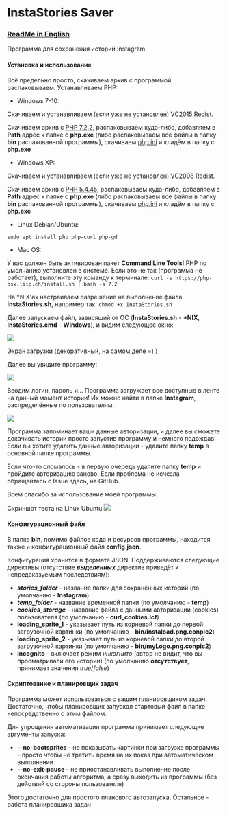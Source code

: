 # InstaStories Saver

### [ReadMe in English](https://github.com/Ivan-Alone/InstaStories-Saver/blob/master/README.en.md)

Программа для сохранения историй Instagram. 

#### Установка и использование

Всё предельно просто, скачиваем архив с программой, распаковываем. Устанавливаем PHP:

* Windows 7-10: 

Скачиваем и устанавливаем (если уже не установлен) [VC2015 Redist](https://www.microsoft.com/ru-RU/download/details.aspx?id=48145). 

Скачиваем архив с [PHP 7.2.2](http://windows.php.net/downloads/releases/php-7.2.2-Win32-VC15-x86.zip), распаковываем куда-либо, добавляем в **Path** адрес к папке с **php.exe** (либо распаковываем все файлы в папку **bin** распакованной программы), скачиваем [php.ini](https://raw.githubusercontent.com/Ivan-Alone/imageres-storage/master/php.ini) и кладём в папку с **php.exe**

* Windows XP:

Скачиваем и устанавливаем (если уже не установлен) [VC2008 Redist](https://www.microsoft.com/ru-RU/download/details.aspx?id=29).

Скачиваем архив с [PHP 5.4.45](http://windows.php.net/downloads/releases/archives/php-5.4.45-Win32-VC9-x86.zip), распаковываем куда-либо, добавляем в **Path** адрес к папке с **php.exe** (либо распаковываем все файлы в папку **bin** распакованной программы), скачиваем [php.ini](https://raw.githubusercontent.com/Ivan-Alone/imageres-storage/master/php.ini) и кладём в папку с **php.exe**

* Linux Debian/Ubuntu: 

```sudo apt install php php-curl php-gd```

* Mac OS:

У вас должен быть активирован пакет **Command Line Tools**! PHP по умолчанию установлен в системе. Если это не так (программа не работает), выполните эту команду к терминале:
```curl -s https://php-osx.liip.ch/install.sh | bash -s 7.2```

На \*NIX'ах настраиваем разрешение на выполнение файла **InstaStories.sh**, например так: 
```chmod +x InstaStories.sh```


Далее запускаем файл, зависящий от ОС (**InstaStories.sh** - **\*NIX**, **InstaStories.cmd** - **Windows**), и видим следующее окно:

![](https://ivan-alone.github.io/imageres-storage/%D0%A1%D0%BD%D0%B8%D0%BC%D0%BE%D0%BA%20%D1%8D%D0%BA%D1%80%D0%B0%D0%BD%D0%B0%20(65).png)

Экран загрузки (декоративный, на самом деле =) )

Далее вы увидите программу:

![](https://ivan-alone.github.io/imageres-storage/%D0%A1%D0%BD%D0%B8%D0%BC%D0%BE%D0%BA%20%D1%8D%D0%BA%D1%80%D0%B0%D0%BD%D0%B0%20(66).png)

Вводим логин, пароль и... Программа загружает все доступные в ленте на данный момент истории! Их можно найти в папке **Instagram**, распределённые по пользователям.

![](https://raw.githubusercontent.com/Ivan-Alone/imageres-storage/master/test_view.png)

Программа запоминает ваши данные авторизации, и далее вы сможете докачивать истории просто запустив программу и немного подождав. Если вы хотите удалить данные авторизации - удалите папку **temp** в основной папке программы.


Если что-то сломалось - в первую очередь удалите папку **temp** и пройдите авторизацию заново. Если проблема не исчезла - обращайтесь с Issue здесь, на GitHub.

Всем спасибо за использование моей программы.

Скриншот теста на Linux Ubuntu 
![](https://ivan-Alone.github.io/imageres-storage/onLinuxNew.png)


#### Конфигурационный файл

В папке **bin**, помимо файлов кода и ресурсов программы, находится также и конфигурационный файл **config.json**.

Конфигурация хранится в формате JSON. Поддерживаются следующие директивы (отсутствие ***выделенных*** директив приведёт к непредсказуемым последствиям):

* ***stories_folder*** - название папки для сохранённых историй (по умолчанию - **Instagram**)
* ***temp_folder*** - название временной папки (по умолчанию - **temp**)
* ***cookies_storage*** - название файла с данными авторизации (cookies) пользователя (по умолчанию - **curl_cookies.lcf**)
* **loading_sprite_1** - указывает путь из корневой папки до первой загрузочной картинки (по умолчанию - **bin/instaload.png.conpic2**)
* **loading_sprite_2** - указывает путь из корневой папки до второй загрузочной картинки (по умолчанию - **bin/myLogo.png.conpic2**)
* **incognito** - включает режим *инкогнито* (автор не видит, что вы просматривали его истории) (по умолчанию **отсутствует**, принимает значения *true*/*false*)


#### Скриптование и планировщик задач

Программа может использоваться с вашим планировщиком задач. Достаточно, чтобы планировщик запускал стартовый файл в папке непосредственно с этим файлом.

Для упрощения автоматизации программа принимает следующие аргументы запуска:

* **--no-bootsprites** - не показывать картинки при загрузке программы - просто чтобы не тратить время на их показ при автоматическом выполнении
* **--no-exit-pause** - не приостанавливать выполнение после окончания работы алгоритма, а сразу выходить из программы (без действий со стороны пользователя)

Этого достаточно для простого планового автозапуска. Остальное - работа планировщика задач

